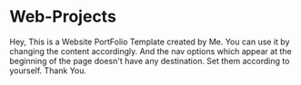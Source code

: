 # Web-Projects

Hey, 
This is a Website PortFolio Template created by Me. You can use it by changing the content accordingly.
And the nav options which appear at the beginning of the page doesn't have any destination. Set them according to yourself.
Thank You.
